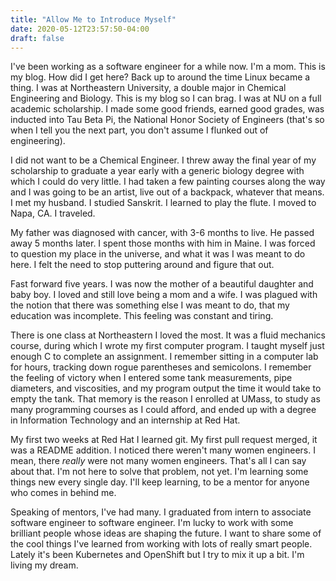 ```yaml
---
title: "Allow Me to Introduce Myself"
date: 2020-05-12T23:57:50-04:00
draft: false
---
```


I've been working as a software engineer for a while now.  I'm a mom.  This is
my blog.  How did I get here?  Back up to around the time Linux became a thing.
I was at Northeastern University, a double major in Chemical Engineering
and Biology.  This is my blog so I can brag.  I was at NU on a full academic
scholarship.  I made some good friends, earned good grades, was inducted into
Tau Beta Pi, the National Honor Society of Engineers (that's so when I
tell you the next part, you don't assume I flunked out of engineering).

I did not want to be a Chemical Engineer. I threw away the final year
of my scholarship to graduate a year early with a generic biology degree with
which I could do very little.  I had taken a few painting courses along the
way and I was going to be an artist, live out of a backpack, whatever that
means. I met my husband.  I studied Sanskrit. I learned to play the flute.
I moved to Napa, CA.  I traveled.

My father was diagnosed with cancer, with 3-6 months to live.
He passed away 5 months later.  I spent those months with him in Maine.
I was forced to question my place in the universe, and what it was I was
meant to do here.  I felt the need to stop puttering around and figure
that out.

Fast forward five years.  I was now the mother of a beautiful daughter and 
baby boy.  I loved and still love being a mom and a wife.  I was plagued
with the notion that there was something else I was meant to do, that my
education was incomplete.  This feeling was constant and tiring.

There is one class at Northeastern I loved the most. It was a fluid mechanics
course, during which I wrote my first computer program.  I taught myself just
enough C to complete an assignment.  I remember sitting in a computer lab
for hours, tracking down rogue parentheses and semicolons. I remember the
feeling of victory when I entered some tank measurements, pipe diameters, and
viscosities, and my program output the time it would take to empty the tank.
That memory is the reason I enrolled at UMass, to study as many programming
courses as I could afford, and ended up with a degree in Information Technology and
an internship at Red Hat.

My first two weeks at Red Hat I learned git.  My first pull request merged,
it was a README addition.  I noticed there weren't many women engineers.  I mean,
there _really_ were not many women engineers. That's all I can say about that.
I'm not here to solve that problem, not yet.
I'm learning some things new every single day.  I'll keep learning,
to be a mentor for anyone who comes in behind me.

Speaking of mentors, I've had many.  I graduated from intern to associate software 
engineer to software engineer.  I'm lucky to work with some brilliant people whose
ideas are shaping the future.  I want to share some of the cool things I've learned
from working with lots of really smart people.  Lately it's been Kubernetes and 
OpenShift but I try to mix it up a bit.  I'm living my dream.
